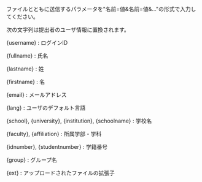 ファイルとともに送信するパラメータを"名前=値&名前=値&..."の形式で入力してください。

次の文字列は提出者のユーザ情報に置換されます。

{username}
: ログインID

{fullname}
: 氏名

{lastname}
: 姓

{firstname}
: 名

{email}
: メールアドレス

{lang}
: ユーザのデフォルト言語

{school}, {university}, {institution}, {schoolname}
: 学校名

{faculty}, {affiliation}
: 所属学部・学科

{idnumber}, {studentnumber}
: 学籍番号

{group}
: グループ名

{ext}
: アップロードされたファイルの拡張子
